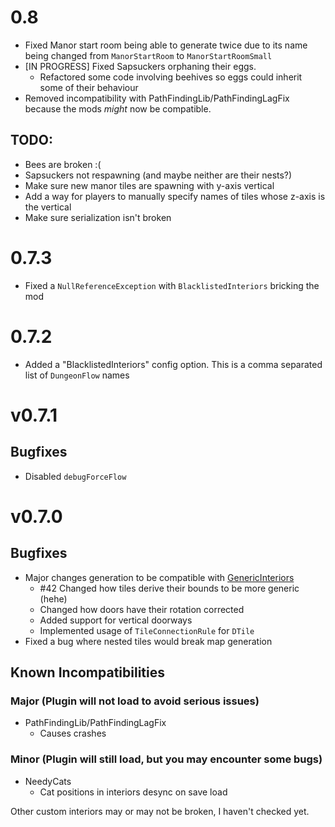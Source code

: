 # 0.8
 - Fixed Manor start room being able to generate twice due to its name being changed from `ManorStartRoom` to `ManorStartRoomSmall`
 - \[IN PROGRESS\] Fixed Sapsuckers orphaning their eggs. 
   - Refactored some code involving beehives so eggs could inherit some of their behaviour
 - Removed incompatibility with PathFindingLib/PathFindingLagFix because the mods *might* now be compatible. 
## TODO: 
 - Bees are broken :(
 - Sapsuckers not respawning (and maybe neither are their nests?)
 - Make sure new manor tiles are spawning with y-axis vertical
 - Add a way for players to manually specify names of tiles whose z-axis is the vertical
 - Make sure serialization isn't broken

# 0.7.3
 - Fixed a `NullReferenceException` with `BlacklistedInteriors` bricking the mod

# 0.7.2
 - Added a "BlacklistedInteriors" config option. This is a comma separated list of `DungeonFlow` names 

# v0.7.1

## Bugfixes
 - Disabled `debugForceFlow`

# v0.7.0

## Bugfixes
 - Major changes generation to be compatible with [GenericInteriors](https://thunderstore.io/c/lethal-company/p/Generic_GMD/Generic_Interiors/)
   - #42 Changed how tiles derive their bounds to be more generic (hehe)
   - Changed how doors have their rotation corrected
   - Added support for vertical doorways
   - Implemented usage of `TileConnectionRule` for `DTile`
 - Fixed a bug where nested tiles would break map generation

## Known Incompatibilities
### Major (Plugin will not load to avoid serious issues)
 - PathFindingLib/PathFindingLagFix
   - Causes crashes
### Minor (Plugin will still load, but you may encounter some bugs)
 - NeedyCats
   - Cat positions in interiors desync on save load

Other custom interiors may or may not be broken, I haven't checked yet. 
